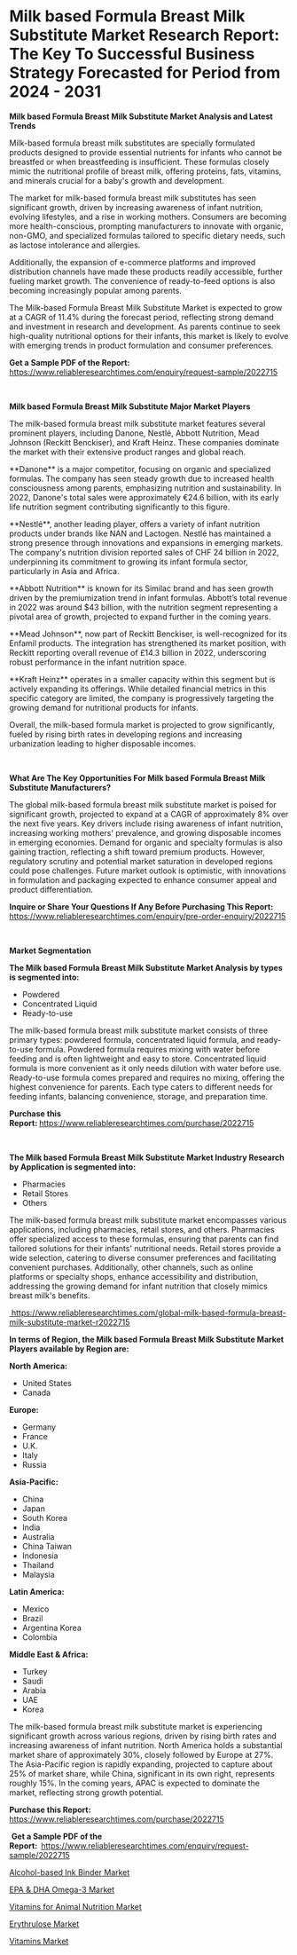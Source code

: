 <p><h1>Milk based Formula Breast Milk Substitute Market Research Report: The Key To Successful Business Strategy Forecasted for Period from 2024 - 2031</h1></p><p><strong>Milk based Formula Breast Milk Substitute Market Analysis and Latest Trends</strong></p>
<p><p>Milk-based formula breast milk substitutes are specially formulated products designed to provide essential nutrients for infants who cannot be breastfed or when breastfeeding is insufficient. These formulas closely mimic the nutritional profile of breast milk, offering proteins, fats, vitamins, and minerals crucial for a baby's growth and development.</p><p>The market for milk-based formula breast milk substitutes has seen significant growth, driven by increasing awareness of infant nutrition, evolving lifestyles, and a rise in working mothers. Consumers are becoming more health-conscious, prompting manufacturers to innovate with organic, non-GMO, and specialized formulas tailored to specific dietary needs, such as lactose intolerance and allergies.</p><p>Additionally, the expansion of e-commerce platforms and improved distribution channels have made these products readily accessible, further fueling market growth. The convenience of ready-to-feed options is also becoming increasingly popular among parents. </p><p>The Milk-based Formula Breast Milk Substitute Market is expected to grow at a CAGR of 11.4% during the forecast period, reflecting strong demand and investment in research and development. As parents continue to seek high-quality nutritional options for their infants, this market is likely to evolve with emerging trends in product formulation and consumer preferences.</p></p>
<p><strong>Get a Sample PDF of the Report:&nbsp;</strong> <a href="https://www.reliableresearchtimes.com/enquiry/request-sample/2022715?utm_campaign=1775&utm_medium=2&utm_source=Github&utm_content=ia&utm_term=28102024&utm_id=milk-based-formula-breast-milk-substitute">https://www.reliableresearchtimes.com/enquiry/request-sample/2022715</a></p>
<p>&nbsp;</p>
<p><strong>Milk based Formula Breast Milk Substitute Major Market Players</strong></p>
<p><p>The milk-based formula breast milk substitute market features several prominent players, including Danone, Nestlé, Abbott Nutrition, Mead Johnson (Reckitt Benckiser), and Kraft Heinz. These companies dominate the market with their extensive product ranges and global reach.</p><p>**Danone** is a major competitor, focusing on organic and specialized formulas. The company has seen steady growth due to increased health consciousness among parents, emphasizing nutrition and sustainability. In 2022, Danone's total sales were approximately €24.6 billion, with its early life nutrition segment contributing significantly to this figure.</p><p>**Nestlé**, another leading player, offers a variety of infant nutrition products under brands like NAN and Lactogen. Nestlé has maintained a strong presence through innovations and expansions in emerging markets. The company's nutrition division reported sales of CHF 24 billion in 2022, underpinning its commitment to growing its infant formula sector, particularly in Asia and Africa.</p><p>**Abbott Nutrition** is known for its Similac brand and has seen growth driven by the premiumization trend in infant formulas. Abbott’s total revenue in 2022 was around $43 billion, with the nutrition segment representing a pivotal area of growth, projected to expand further in the coming years.</p><p>**Mead Johnson**, now part of Reckitt Benckiser, is well-recognized for its Enfamil products. The integration has strengthened its market position, with Reckitt reporting overall revenue of £14.3 billion in 2022, underscoring robust performance in the infant nutrition space.</p><p>**Kraft Heinz** operates in a smaller capacity within this segment but is actively expanding its offerings. While detailed financial metrics in this specific category are limited, the company is progressively targeting the growing demand for nutritional products for infants.</p><p>Overall, the milk-based formula market is projected to grow significantly, fueled by rising birth rates in developing regions and increasing urbanization leading to higher disposable incomes.</p></p>
<p>&nbsp;</p>
<p><strong>What Are The Key Opportunities For Milk based Formula Breast Milk Substitute Manufacturers?</strong></p>
<p><p>The global milk-based formula breast milk substitute market is poised for significant growth, projected to expand at a CAGR of approximately 8% over the next five years. Key drivers include rising awareness of infant nutrition, increasing working mothers' prevalence, and growing disposable incomes in emerging economies. Demand for organic and specialty formulas is also gaining traction, reflecting a shift toward premium products. However, regulatory scrutiny and potential market saturation in developed regions could pose challenges. Future market outlook is optimistic, with innovations in formulation and packaging expected to enhance consumer appeal and product differentiation.</p></p>
<p><strong>Inquire or Share Your Questions If Any Before Purchasing This Report:</strong> <a href="https://www.reliableresearchtimes.com/enquiry/pre-order-enquiry/2022715?utm_campaign=1775&utm_medium=2&utm_source=Github&utm_content=ia&utm_term=28102024&utm_id=milk-based-formula-breast-milk-substitute">https://www.reliableresearchtimes.com/enquiry/pre-order-enquiry/2022715</a></p>
<p>&nbsp;</p>
<p><strong>Market Segmentation</strong></p>
<p><strong>The Milk based Formula Breast Milk Substitute Market Analysis by types is segmented into:</strong></p>
<p><ul><li>Powdered</li><li>Concentrated Liquid</li><li>Ready-to-use</li></ul></p>
<p><p>The milk-based formula breast milk substitute market consists of three primary types: powdered formula, concentrated liquid formula, and ready-to-use formula. Powdered formula requires mixing with water before feeding and is often lightweight and easy to store. Concentrated liquid formula is more convenient as it only needs dilution with water before use. Ready-to-use formula comes prepared and requires no mixing, offering the highest convenience for parents. Each type caters to different needs for feeding infants, balancing convenience, storage, and preparation time.</p></p>
<p><strong>Purchase this Report:&nbsp;</strong><a href="https://www.reliableresearchtimes.com/purchase/2022715?utm_campaign=1775&utm_medium=2&utm_source=Github&utm_content=ia&utm_term=28102024&utm_id=milk-based-formula-breast-milk-substitute">https://www.reliableresearchtimes.com/purchase/2022715</a></p>
<p>&nbsp;</p>
<p><strong>The Milk based Formula Breast Milk Substitute Market Industry Research by Application is segmented into:</strong></p>
<p><ul><li>Pharmacies</li><li>Retail Stores</li><li>Others</li></ul></p>
<p><p>The milk-based formula breast milk substitute market encompasses various applications, including pharmacies, retail stores, and others. Pharmacies offer specialized access to these formulas, ensuring that parents can find tailored solutions for their infants' nutritional needs. Retail stores provide a wide selection, catering to diverse consumer preferences and facilitating convenient purchases. Additionally, other channels, such as online platforms or specialty shops, enhance accessibility and distribution, addressing the growing demand for infant nutrition that closely mimics breast milk's benefits.</p></p>
<p><a href="https://www.reliableresearchtimes.com/global-milk-based-formula-breast-milk-substitute-market-r2022715?utm_campaign=1775&utm_medium=2&utm_source=Github&utm_content=ia&utm_term=28102024&utm_id=milk-based-formula-breast-milk-substitute">&nbsp;https://www.reliableresearchtimes.com/global-milk-based-formula-breast-milk-substitute-market-r2022715</a></p>
<p><strong>In terms of Region, the Milk based Formula Breast Milk Substitute Market Players available by Region are:</strong></p>
<p>
    <p> <strong> North America: </strong>
        <ul>
            <li>United States</li>
            <li>Canada</li>
        </ul>
        </p> 
    <p> <strong> Europe: </strong>
        <ul>
            <li>Germany</li>
            <li>France</li>
            <li>U.K.</li>
            <li>Italy</li>
            <li>Russia</li>
        </ul>
        </p> 
    <p> <strong> Asia-Pacific: </strong>
        <ul>
            <li>China</li>
            <li>Japan</li>
            <li>South Korea</li>
            <li>India</li>
            <li>Australia</li>
            <li>China Taiwan</li>
            <li>Indonesia</li>
            <li>Thailand</li>
            <li>Malaysia</li>
        </ul>
        </p> 
    <p> <strong> Latin America: </strong>
        <ul>
            <li>Mexico</li>
            <li>Brazil</li>
            <li>Argentina Korea</li>
            <li>Colombia</li>
        </ul>
        </p> 
    <p> <strong> Middle East & Africa: </strong>
        <ul>
            <li>Turkey</li>
            <li>Saudi</li>
            <li>Arabia</li>
            <li>UAE</li>
            <li>Korea</li>
        </ul>
    </p>
    </p>
<p><p>The milk-based formula breast milk substitute market is experiencing significant growth across various regions, driven by rising birth rates and increasing awareness of infant nutrition. North America holds a substantial market share of approximately 30%, closely followed by Europe at 27%. The Asia-Pacific region is rapidly expanding, projected to capture about 25% of market share, while China, significant in its own right, represents roughly 15%. In the coming years, APAC is expected to dominate the market, reflecting strong growth potential.</p></p>
<p><strong>Purchase this Report: </strong><a href="https://www.reliableresearchtimes.com/purchase/2022715?utm_campaign=1775&utm_medium=2&utm_source=Github&utm_content=ia&utm_term=28102024&utm_id=milk-based-formula-breast-milk-substitute">https://www.reliableresearchtimes.com/purchase/2022715</a></p>
<p>&nbsp;<strong>Get a Sample PDF of the Report:&nbsp;&nbsp;</strong><a href="https://www.reliableresearchtimes.com/enquiry/request-sample/2022715?utm_campaign=1775&utm_medium=2&utm_source=Github&utm_content=ia&utm_term=28102024&utm_id=milk-based-formula-breast-milk-substitute">https://www.reliableresearchtimes.com/enquiry/request-sample/2022715</a></p>
<p><strong></strong></p>
<p><p><a href="https://www.linkedin.com/pulse/analyzing-alcohol-based-ink-binder-market-dynamics-growth-drivers-gddie?trk=public_post_embed_feed-article-content&utm_campaign=1775&utm_medium=2&utm_source=Github&utm_content=ia&utm_term=28102024&utm_id=milk-based-formula-breast-milk-substitute">Alcohol-based Ink Binder Market</a></p><p><a href="https://www.linkedin.com/pulse/consumer-behavior-shifts-epa-dha-omega-3-market-demand-analysis-cknee?trk=public_post_embed_feed-article-content&utm_campaign=1775&utm_medium=2&utm_source=Github&utm_content=ia&utm_term=28102024&utm_id=milk-based-formula-breast-milk-substitute">EPA & DHA Omega-3 Market</a></p><p><a href="https://www.linkedin.com/pulse/vitamins-animal-nutrition-market-size-status-forecast-2024-2031-ecxpc?utm_campaign=1775&utm_medium=2&utm_source=Github&utm_content=ia&utm_term=28102024&utm_id=milk-based-formula-breast-milk-substitute">Vitamins for Animal Nutrition Market</a></p><p><a href="https://www.linkedin.com/pulse/erythrulose-market-size-growth-industry-analysis-segmentation-iqhqc?utm_campaign=1775&utm_medium=2&utm_source=Github&utm_content=ia&utm_term=28102024&utm_id=milk-based-formula-breast-milk-substitute">Erythrulose Market</a></p><p><a href="https://www.linkedin.com/pulse/global-vitamins-market-trends-insights-growth-opportunities-m8plc?utm_campaign=1775&utm_medium=2&utm_source=Github&utm_content=ia&utm_term=28102024&utm_id=milk-based-formula-breast-milk-substitute">Vitamins Market</a></p></p>